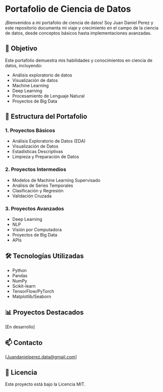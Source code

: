 # Portafolio de Ciencia de Datos

¡Bienvenidos a mi portafolio de ciencia de datos! 
Soy Juan Daniel Perez y este repositorio documenta mi viaje y crecimiento en el campo de la ciencia de datos, desde conceptos básicos hasta implementaciones avanzadas.

## 🎯 Objetivo
Este portafolio demuestra mis habilidades y conocimientos en ciencia de datos, incluyendo:
- Análisis exploratorio de datos
- Visualización de datos
- Machine Learning
- Deep Learning
- Procesamiento de Lenguaje Natural
- Proyectos de Big Data

## 📂 Estructura del Portafolio

### 1. Proyectos Básicos
- Análisis Exploratorio de Datos (EDA)
- Visualización de Datos
- Estadísticas Descriptivas
- Limpieza y Preparación de Datos

### 2. Proyectos Intermedios
- Modelos de Machine Learning Supervisado
- Análisis de Series Temporales
- Clasificación y Regresión
- Validación Cruzada

### 3. Proyectos Avanzados
- Deep Learning
- NLP
- Visión por Computadora
- Proyectos de Big Data
- APIs

## 🛠️ Tecnologías Utilizadas
- Python
- Pandas
- NumPy
- Scikit-learn
- TensorFlow/PyTorch
- Matplotlib/Seaborn

## 📊 Proyectos Destacados
[En desarrollo]

## 📫 Contacto
[Juandanielperez.data@gmail.com]

## 📝 Licencia
Este proyecto está bajo la Licencia MIT.
